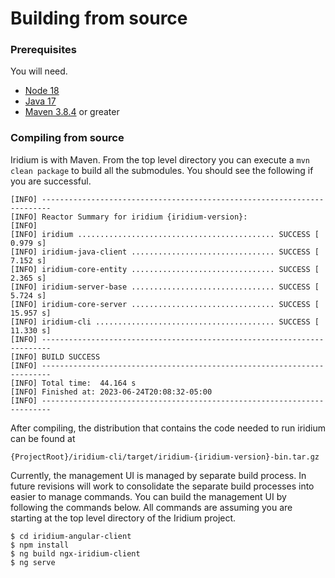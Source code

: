 # Building from source

### Prerequisites

You will need.  
 -  [Node 18](https://nodejs.org/en)
 -  [Java 17](https://adoptium.net/)  
 -  [Maven 3.8.4](https://maven.apache.org/) or greater  
 
### Compiling from source

Iridium is with Maven.  From the top level directory you can execute a `mvn clean package` to build all the submodules.
You should see the following if you are successful.
```
[INFO] ------------------------------------------------------------------------
[INFO] Reactor Summary for iridium {iridium-version}:
[INFO] 
[INFO] iridium ............................................ SUCCESS [  0.979 s]
[INFO] iridium-java-client ................................ SUCCESS [  7.152 s]
[INFO] iridium-core-entity ................................ SUCCESS [  2.365 s]
[INFO] iridium-server-base ................................ SUCCESS [  5.724 s]
[INFO] iridium-core-server ................................ SUCCESS [ 15.957 s]
[INFO] iridium-cli ........................................ SUCCESS [ 11.330 s]
[INFO] ------------------------------------------------------------------------
[INFO] BUILD SUCCESS
[INFO] ------------------------------------------------------------------------
[INFO] Total time:  44.164 s
[INFO] Finished at: 2023-06-24T20:08:32-05:00
[INFO] ------------------------------------------------------------------------
```

After compiling, the distribution that contains the code needed to run iridium can be found at
```
{ProjectRoot}/iridium-cli/target/iridium-{iridium-version}-bin.tar.gz
```

Currently, the management UI is managed by separate build process.  In future revisions will work to consolidate the 
separate build processes into easier to manage commands.  You can build the management UI by following the commands below.
All commands are assuming you are starting at the top level directory of the Iridium project.

```shell
$ cd iridium-angular-client
$ npm install
$ ng build ngx-iridium-client
$ ng serve
```




